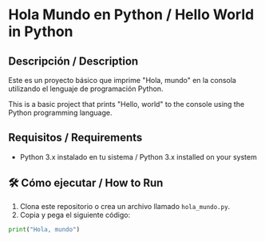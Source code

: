 # Hola Mundo en Python / Hello World in Python

## Descripción / Description

Este es un proyecto básico que imprime "Hola, mundo" en la consola utilizando el lenguaje de programación Python.

This is a basic project that prints "Hello, world" to the console using the Python programming language.

##  Requisitos / Requirements

- Python 3.x instalado en tu sistema / Python 3.x installed on your system

## 🛠 Cómo ejecutar / How to Run

1. Clona este repositorio o crea un archivo llamado `hola_mundo.py`.
2. Copia y pega el siguiente código:

```python
print("Hola, mundo")
